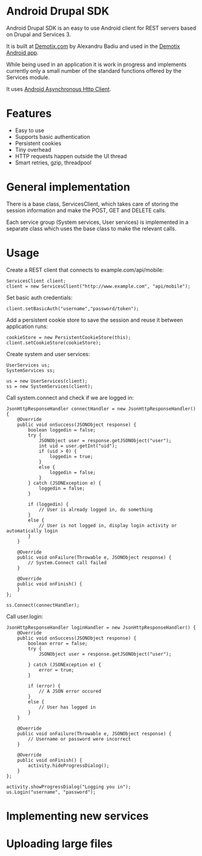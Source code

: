 Android Drupal SDK
================================

Android Drupal SDK is an easy to use Android client for REST servers based on Drupal and Services 3.

It is built at [Demotix.com](http://www.demotix.com/ "Demotix.com") by Alexandru Badiu and used in the [Demotix Android app](https://play.google.com/store/apps/details?id=com.demotix).

While being used in an application it is work in progress and implements currently only a small number of the standard functions offered by the Services module.

It uses [Android Asynchronous Http Client](http://loopj.com/android-async-http/).

Features
========

* Easy to use
* Supports basic authentication
* Persistent cookies
* Tiny overhead
* HTTP requests happen outside the UI thread
* Smart retries, gzip, threadpool

General implementation
======================

There is a base class, ServicesClient, which takes care of storing the session information and make the POST, GET and DELETE calls.

Each service group (System services, User services) is implemented in a separate class which uses the base class to make the relevant calls.

Usage
=====

Create a REST client that connects to example.com/api/mobile:

    ServicesClient client;
    client = new ServicesClient("http://www.example.com", "api/mobile");

Set basic auth credentials:
    
    client.setBasicAuth("username","password/token");

Add a persistent cookie store to save the session and reuse it between application runs:
    
    cookieStore = new PersistentCookieStore(this);
    client.setCookieStore(cookieStore);

Create system and user services:

    UserServices us;
    SystemServices ss;

    us = new UserServices(client);
    ss = new SystemServices(client);

Call system.connect and check if we are logged in:
    
    JsonHttpResponseHandler connectHandler = new JsonHttpResponseHandler() {
        @Override
        public void onSuccess(JSONObject response) {
            boolean loggedin = false;
            try {
                JSONObject user = response.getJSONObject("user");
                int uid = user.getInt("uid");
                if (uid > 0) {
                    loggedin = true;
                }
                else {
                    loggedin = false;
                }
            } catch (JSONException e) {
                loggedin = false;
            }

            if (loggedin) {
                // User is already logged in, do something 
            }
            else {
                // User is not logged in, display login activity or automatically login
            }
        }

        @Override
        public void onFailure(Throwable e, JSONObject response) {
            // System.Connect call failed
        }

        @Override
        public void onFinish() {
        }
    };

    ss.Connect(connectHandler);

Call user.login:

    JsonHttpResponseHandler loginHandler = new JsonHttpResponseHandler() {
        @Override
        public void onSuccess(JSONObject response) {
            boolean error = false;
            try {
                JSONObject user = response.getJSONObject("user");
          
            } catch (JSONException e) {
                error = true;
            }

            if (error) {
                // A JSON error occured
            }
            else {
                // User has logged in
            }
        }

        @Override
        public void onFailure(Throwable e, JSONObject response) {
            // Username or password were incorrect
        }

        @Override
        public void onFinish() {
            activity.hideProgressDialog();
        }
    };

    activity.showProgressDialog("Logging you in");
    us.Login("username", "password");

Implementing new services
=========================

Uploading large files
=====================